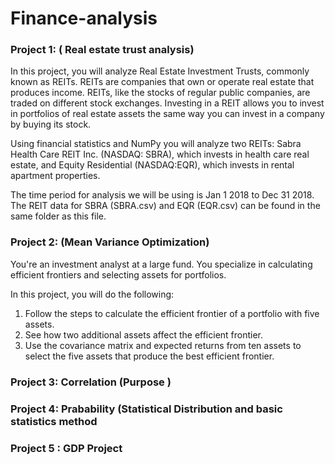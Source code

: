 # Finance-analysis

### Project 1: ( Real estate trust analysis) 

In this project, you will analyze Real Estate Investment Trusts, commonly known as REITs. REITs are companies that own or operate real estate that produces income. REITs, like the stocks of regular public companies, are traded on different stock exchanges. Investing in a REIT allows you to invest in portfolios of real estate assets the same way you can invest in a company by buying its stock.

Using financial statistics and NumPy you will analyze two REITs: Sabra Health Care REIT Inc. (NASDAQ: SBRA), which invests in health care real estate, and Equity Residential (NASDAQ:EQR), which invests in rental apartment properties.

The time period for analysis we will be using is Jan 1 2018 to Dec 31 2018. The REIT data for SBRA (SBRA.csv) and EQR (EQR.csv) can be found in the same folder as this file.

### Project 2: (Mean Variance Optimization)

You're an investment analyst at a large fund. You specialize in calculating efficient frontiers and selecting assets for portfolios.

In this project, you will do the following:
1. Follow the steps to calculate the efficient frontier of a portfolio with five assets.
2. See how two additional assets affect the efficient frontier.
3. Use the covariance matrix and expected returns from ten assets to select the five assets that produce the best efficient frontier.

### Project 3: Correlation (Purpose )

### Project 4: Prabability (Statistical Distribution and basic statistics method

### Project 5 : GDP Project
